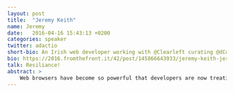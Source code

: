 ```yaml
---
layout: post
title:  "Jeremy Keith"
name: Jeremy
date:   2016-04-16 15:43:13 +0200
categories: speaker
twitter: adactio
short-bio: An Irish web developer working with @Clearleft curating @dConstruct.
bio: https://2016.fromthefront.it/42/post/145866643933/jeremy-keith-jeremy-lives-in-brighton-england
talk: Resiliance!
abstract: >
    Web browsers have become so powerful that developers are now treating them as if they were a runtime environment as predictable as any other. But the truth is that we still need to deal with many unknown factors that torpedo our assumptions. The web is where Postel’s Law meets Murphy’s Law, so we can’t treat web development as if it were just another flavour of software. Instead we must work with the grain of the web. You’ll learn tried and tested approaches to building for the web that will result in experiences that are robust, flexible, and resilient.
---
```

